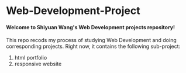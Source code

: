 # Web-Development-Project

#### Welcome to Shiyuan Wang's Web Development projects repository!

This repo recods my process of studying Web Development and doing corresponding projects. Right now, it contains the following sub-project:
1. html portfolio
2. responsive website
